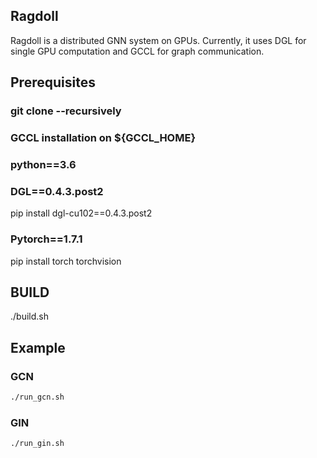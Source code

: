 
## Ragdoll
Ragdoll is a distributed GNN system on GPUs. Currently, it uses DGL for single GPU computation and GCCL for graph communication.


## Prerequisites

### git clone --recursively

### GCCL installation on ${GCCL_HOME}

### python==3.6

### DGL==0.4.3.post2
pip install dgl-cu102==0.4.3.post2

### Pytorch==1.7.1
pip install torch torchvision

## BUILD
./build.sh

## Example

### GCN

```bash
./run_gcn.sh
```

### GIN

```bash
./run_gin.sh
```



